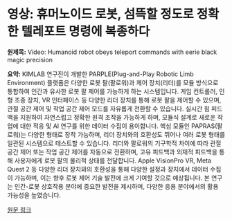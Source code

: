 # 영상: 휴머노이드 로봇, 섬뜩할 정도로 정확한 텔레포트 명령에 복종하다

**원제목:** Video: Humanoid robot obeys teleport commands with eerie black magic precision

**요약:** KIMLAB 연구진이 개발한 PARPLE(Plug-and-Play Robotic Limb Environment) 플랫폼은 다양한 로봇 팔(팔로워)과 제어 장치(리더)를 모듈 방식으로 통합하여 인간과 유사한 로봇 팔 제어를 가능하게 하는 시스템입니다.  게임 컨트롤러, 인형 조종 장치, VR 인터페이스 등 다양한 리더 장치를 통해 로봇 팔을 제어할 수 있으며, 관절 공간 제어 및 작업 공간 제어 모드를 자유롭게 전환할 수 있습니다.  실시간 힘 피드백을 지원하여 자연스럽고 정확한 원격 조작을 가능하게 하며, 모듈식 설계로 새로운 작업에 대한 적응 및 AI 연구를 위한 데이터 수집이 용이합니다.  핵심 모듈인 PAPRAS(팔로워)는 다양한 형태로 장착 가능하며, 리더 장치와의 호환성도 뛰어나 여러 로봇 형태를 일관된 시스템으로 테스트할 수 있습니다.  리더와 팔로워의 기구학적 차이에 따라 관절 공간 제어 또는 작업 공간 제어를 자동으로 전환하며, 고유 피드백과 외재적 피드백을 통해 사용자에게 로봇 팔의 물리적 상태를 전달합니다.  Apple VisionPro VR, Meta Quest 2 등 다양한 리더 장치와의 호환성을 통해 다양한 설정과 장치에서 데이터 수집이 가능하며,  이는 향후 로봇 제어 기술 발전에 크게 기여할 것으로 예상됩니다.  본 연구는 인간-로봇 상호작용 분야에 중요한 발전을 제시하며, 다양한 응용 분야에서의 활용 가능성을 높였습니다.

[원문 링크](https://interestingengineering.com/innovation/parple-system-to-use-robotic-arms)
